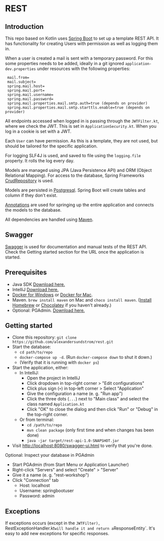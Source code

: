 # REST

## Introduction
This repo based on Kotlin uses [Spring Boot](https://spring.io/projects/spring-boot) to set up a template REST API. It 
has functionality for creating Users with permission as well as logging them in.

When a user is created a mail is sent with a temporary password. For this some properties needs to be added, ideally in 
a git ignored `application-dev.properties` under resources with the following properties:
  ```
   mail.from=
   mail.subject=
   spring.mail.host=
   spring.mail.port=
   spring.mail.username=
   spring.mail.password=
   spring.mail.properties.mail.smtp.auth=true (depends on provider)
   spring.mail.properties.mail.smtp.starttls.enable=true (depends on provider)
   ```
 
All endpoints accessed when logged in is passing through the `JWTFilter.kt`, where we check the JWT. This is set in 
`ApplicationSecurity.kt`. When you log in a cookie is set with a JWT.

Each `User` can have permission. As this is a template, they are not used, but should be tailored for the specific application.

For logging SLF4J is used, and saved to file using the `logging.file` property. It rolls the log every day.

Models are managed using JPA (Java Persistence API) and ORM (Object Relational Mapping). For access to the database,
Spring Frameworks [CrudRepository](https://docs.spring.io/spring-data/data-commons/docs/1.6.1.RELEASE/reference/html/repositories.html) is used.

Models are persisted in [Postgresql](https://www.postgresql.org/). Spring Boot will create tables and column if they 
don't exist.

[Annotations](https://en.wikipedia.org/wiki/Java_annotation) are used for springing up the entire application and 
connects the models to the database.

All dependencies are handled using [Maven](https://maven.apache.org/).

## Swagger
[Swagger](https://swagger.io/) is used for documentation and manual tests of the REST API. Check the Getting started
section for the URL once the application is started.

## Prerequisites
- Java SDK [Download here.](https://www.oracle.com/technetwork/java/javase/downloads/index.html)
- IntelliJ [Download here.](https://www.jetbrains.com/idea/download/)
- [Docker for Windows](https://hub.docker.com/editions/community/docker-ce-desktop-windows) or [Docker for Mac](https://hub.docker.com/editions/community/docker-ce-desktop-mac).
- Maven. `brew install maven` on Mac and `choco install maven`. ([Install Homebrew](https://brew.sh/index_sv) or [Chocolatey](https://chocolatey.org/docs/installation) if you haven't already.)
- Optional: PGAdmin. [Download here.](https://www.pgadmin.org/download/)

## Getting started
- Clone this repository: `git clone https://github.com/alexandersundstrom/rest.git`
- Start the database:
  - `cd path/to/repo`
  - `docker-compose up -d`. (Run `docker-compose down` to shut it down.)
  - (Verify that it is running with `docker ps`)
- Start the application, either:
  - In IntelliJ:
    - Open the project in IntelliJ
    - Click dropdown in top-right corner > "Edit configurations"
    - Click plus sign (`+`) in top-left corner > Select "Application"
    - Give the configuration a name (e. g. "Run app")
    - Click the three dots (`...`) next to "Main class" and select the class named `Application.kt`
    - Click "OK" to close the dialog and then click "Run" or "Debug" in the top-right corner.
  - Or from terminal:
    - `cd /path/to/repo`
    - `mvn clean package` (only first time and when changes has been done)
    - `java -jar target/rest-api-1.0-SNAPSHOT.jar`
- Visit [http://localhost:8080/swagger-ui.html](http://localhost:8080/swagger-ui.html) to verify that you're done.

Optional: Inspect your database in PGAdmin
- Start PGAdmin (from Start Menu or Application Launcher)
- Right-click "Servers" and select "Create" > "Server"
- Give it a name (e. g. "rest-workshop")
- Click "Connection" tab
  - Host: localhost
  - Username: springbootuser
  - Password: admin

## Exceptions
If exceptions occurs (except in the `JWTFilter), `RestExceptionHandler.kt` will handle it and return a `ResponseEntity`.
It's easy to add new exceptions for specific responses.